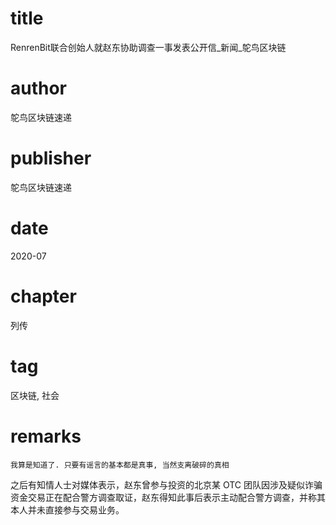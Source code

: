 # title
RenrenBit联合创始人就赵东协助调查一事发表公开信_新闻_鸵鸟区块链

# author
鸵鸟区块链速递

# publisher
鸵鸟区块链速递

# date
2020-07

# chapter
列传

# tag
区块链, 社会

# remarks
`我算是知道了. 只要有谣言的基本都是真事, 当然支离破碎的真相`

之后有知情人士对媒体表示，赵东曾参与投资的北京某 OTC 团队因涉及疑似诈骗资金交易正在配合警方调查取证，赵东得知此事后表示主动配合警方调查，并称其本人并未直接参与交易业务。